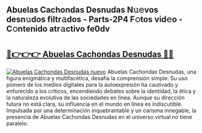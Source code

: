 ## Abuelas Cachondas Desnudas N𝚞𝚎vos desn𝚞dos filtr𝚊dos - Parts-2P4 F𝚘tos vid𝚎o - C𝚘ntenido atr𝚊ctivo fe0dv

# <h2><a href="http://mbe62wa.tromn.icu/?c=Abuelas+Cachondas+Desnudas">🔗👉👉👉 Abuelas Cachondas Desnudas 🔗🔗</a></h2>

[![Abuelas Cachondas Desnudas nuevo](https://i.imgur.com/pEAQMta.gif)](http://mbe62wa.tromn.icu/?c=Abuelas+Cachondas+Desnudas)
Abuelas Cachondas Desnudas, una figura enigmática y multifacética, desafía la comprensión simple. Su uso pionero de los medios digitales para la autoexpresión ha cautivado y enfurecido a los críticos, encendiendo debates sobre la identidad, la ética y la naturaleza evolutiva de las sociedades en línea. Aunque su dirección futura no está clara, su influencia en el mundo en línea es indiscutible. Impulsada por una determinación inquebrantable y un carisma innegable, la presencia de Abuelas Cachondas Desnudas en el universo virtual no tiene paralelo.
